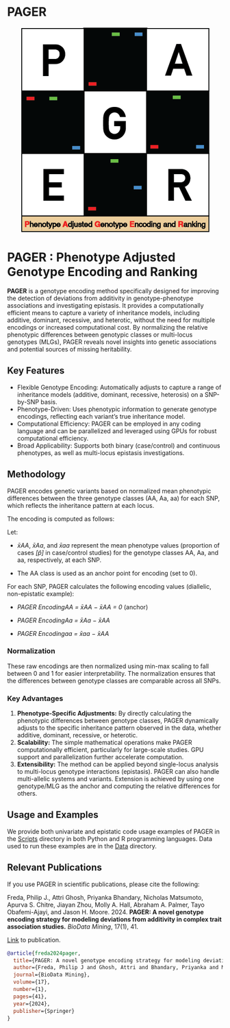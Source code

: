 # PAGER

<div align="center">
  <img src="./docs/PAGER_v2.png" alt="Logo">
</div>

PAGER : Phenotype Adjusted Genotype Encoding and Ranking
==================================

**PAGER** is a genotype encoding method specifically designed for improving the detection of deviations from additivity in genotype-phenotype associations and investigating epistasis. It provides a computationally efficient means to capture a variety of inheritance models, including additive, dominant, recessive, and heterotic, without the need for multiple encodings or increased computational cost. By normalizing the relative phenotypic differences between genotypic classes or multi-locus genotypes (MLGs), PAGER reveals novel insights into genetic associations and potential sources of missing heritability.

## Key Features

- Flexible Genotype Encoding: Automatically adjusts to capture a range of inheritance models (additive, dominant, recessive, heterosis) on a SNP-by-SNP basis.
- Phenotype-Driven: Uses phenotypic information to generate genotype encodings, reflecting each variant’s true inheritance model.
- Computational Efficiency: PAGER can be employed in any coding language and can be parallelized and leveraged using GPUs for robust computational efficiency.
- Broad Applicability: Supports both binary (case/control) and continuous phenotypes, as well as multi-locus epistasis investigations.

## Methodology

PAGER encodes genetic variants based on normalized mean phenotypic differences between the three genotype classes (AA, Aa, aa) for each SNP, which reflects the inheritance pattern at each locus.

The encoding is computed as follows:

Let:

- *x̄AA*, *x̄Aa*, and *x̄aa* represent the mean phenotype values (proportion of cases *[p̂]* in case/control studies) for the genotype classes AA, Aa, and aa, respectively, at each SNP.

- The AA class is used as an anchor point for encoding (set to 0).

For each SNP, PAGER calculates the following encoding values (diallelic, non-epistatic example):

- *PAGER EncodingAA = x̄AA − x̄AA = 0* (anchor) 

- *PAGER EncodingAa = x̄Aa − x̄AA*

- *PAGER Encodingaa = x̄aa − x̄AA*

### Normalization

These raw encodings are then normalized using min-max scaling to fall between 0 and 1 for easier interpretability. The normalization ensures that the differences between genotype classes are comparable across all SNPs.

### Key Advantages

1.	**Phenotype-Specific Adjustments:** By directly calculating the phenotypic differences between genotype classes, PAGER dynamically adjusts to the specific inheritance pattern observed in the data, whether additive, dominant, recessive, or heterotic.
2.	**Scalability:** The simple mathematical operations make PAGER computationally efficient, particularly for large-scale studies. GPU support and parallelization further accelerate computation.
3.	**Extensibility:** The method can be applied beyond single-locus analysis to multi-locus genotype interactions (epistasis). PAGER can also handle multi-allelic systems and variants. Extension is achieved by using one genotype/MLG as the anchor and computing the relative differences for others.

## Usage and Examples

We provide both univariate and epistatic code usage examples of PAGER in the [Scripts](https://github.com/EpistasisLab/PAGER/tree/main/Scripts) directory in both Python and R programming languages. Data used to run these examples are in the [Data](https://github.com/EpistasisLab/PAGER/tree/main/data) directory.

## Relevant Publications

If you use PAGER in scientific publications, please cite the following:

Freda, Philip J., Attri Ghosh, Priyanka Bhandary, Nicholas Matsumoto, Apurva S. Chitre, Jiayan Zhou, Molly A. Hall, Abraham A. Palmer, Tayo Obafemi-Ajayi, and Jason H. Moore. 2024. **PAGER: A novel genotype encoding strategy for modeling deviations from additivity in complex trait association studies.** *BioData Mining*, 17(1), 41.

[Link](https://link.springer.com/article/10.1186/s13040-024-00393-x) to publication.

```bibtex
@article{freda2024pager,
  title={PAGER: A novel genotype encoding strategy for modeling deviations from additivity in complex trait association studies},
  author={Freda, Philip J and Ghosh, Attri and Bhandary, Priyanka and Matsumoto, Nicholas and Chitre, Apurva S and Zhou, Jiayan and Hall, Molly A and Palmer, Abraham A and Obafemi-Ajayi, Tayo and Moore, Jason H},
  journal={BioData Mining},
  volume={17},
  number={1},
  pages={41},
  year={2024},
  publisher={Springer}
}
